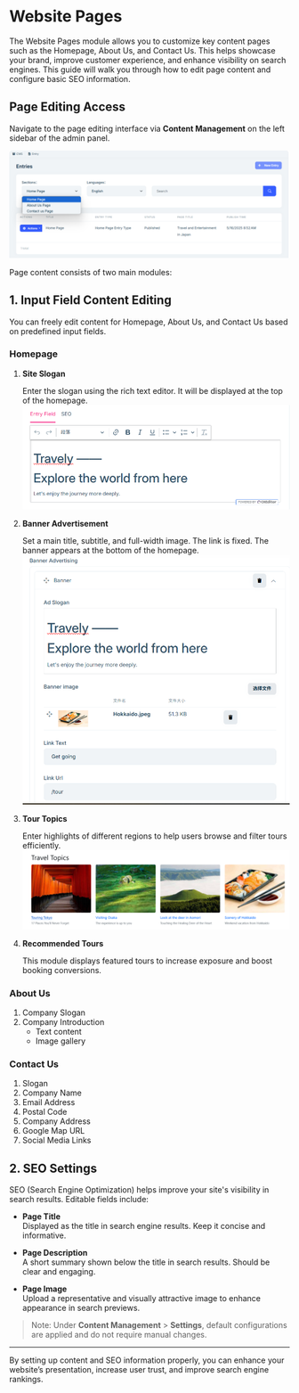 # Website Pages

The Website Pages module allows you to customize key content pages such as the Homepage, About Us, and Contact Us. This helps showcase your brand, improve customer experience, and enhance visibility on search engines. This guide will walk you through how to edit page content and configure basic SEO information.

## Page Editing Access

Navigate to the page editing interface via **Content Management** on the left sidebar of the admin panel.

![Select Page](images/Change-Page.jpg)

Page content consists of two main modules:

## 1. Input Field Content Editing

You can freely edit content for Homepage, About Us, and Contact Us based on predefined input fields.

### Homepage

1. **Site Slogan**  

   Enter the slogan using the rich text editor. It will be displayed at the top of the homepage.  
   ![Slogan](images/Slogan.jpg)

2. **Banner Advertisement**  

   Set a main title, subtitle, and full-width image. The link is fixed. The banner appears at the bottom of the homepage.  
   ![Banner](images/Banner.jpg)

3. **Tour Topics**  

   Enter highlights of different regions to help users browse and filter tours efficiently.  
   ![Topics](images/Topics.jpg)

4. **Recommended Tours**
  
   This module displays featured tours to increase exposure and boost booking conversions.  

### About Us

1. Company Slogan  
2. Company Introduction  
   - Text content  
   - Image gallery  

### Contact Us

1. Slogan  
2. Company Name  
3. Email Address  
4. Postal Code  
5. Company Address  
6. Google Map URL  
7. Social Media Links  

## 2. SEO Settings

SEO (Search Engine Optimization) helps improve your site's visibility in search results. Editable fields include:

- **Page Title**  
  Displayed as the title in search engine results. Keep it concise and informative.

- **Page Description**  
  A short summary shown below the title in search results. Should be clear and engaging.

- **Page Image**  
  Upload a representative and visually attractive image to enhance appearance in search previews.

> Note: Under **Content Management** > **Settings**, default configurations are applied and do not require manual changes.

---

By setting up content and SEO information properly, you can enhance your website’s presentation, increase user trust, and improve search engine rankings.
